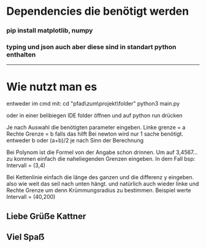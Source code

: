 # Dependencies die benötigt werden
### pip install matplotlib, numpy 

### typing und json auch aber diese sind in standart python enthalten
---------------------------------------------------------------------
# Wie nutzt man es
entweder im cmd mit:
cd "pfad\zum\projekt\folder"
python3 main.py

oder in einer belibiegen IDE folder öffnen und auf python run drücken

Je nach Auswahl die benötigten parameter eingeben. Linke grenze = a Rechte Grenze = b falls das hilft
Bei newton wird nur 1 sache benötigt. entweder b oder (a+b)/2 je nach Sinn der Berechnung

Bei Polynom ist die Formel von der Angabe schon drinnen. Um auf 3,4567... zu kommen einfach die naheliegenden Grenzen eingeben. 
In dem Fall bsp: Intervall = (3,4)

Bei Kettenlinie einfach die länge des ganzen und die differenz y eingeben. also wie weit das seil nach unten hängt. 
und natürlich auch wieder linke und Rechte Grenze um denn Krümmungsradius zu bestimmen. Beispiel werte Intervall = (40,200)

## Liebe Grüẞe Kattner
## Viel Spaẞ
